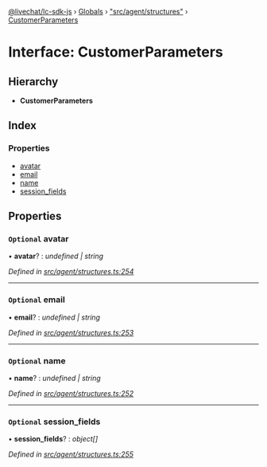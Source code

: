 [@livechat/lc-sdk-js](../README.md) › [Globals](../globals.md) › ["src/agent/structures"](../modules/_src_agent_structures_.md) › [CustomerParameters](_src_agent_structures_.customerparameters.md)

# Interface: CustomerParameters

## Hierarchy

* **CustomerParameters**

## Index

### Properties

* [avatar](_src_agent_structures_.customerparameters.md#optional-avatar)
* [email](_src_agent_structures_.customerparameters.md#optional-email)
* [name](_src_agent_structures_.customerparameters.md#optional-name)
* [session_fields](_src_agent_structures_.customerparameters.md#optional-session_fields)

## Properties

### `Optional` avatar

• **avatar**? : *undefined | string*

*Defined in [src/agent/structures.ts:254](https://github.com/livechat/lc-sdk-js/blob/de56f05/src/agent/structures.ts#L254)*

___

### `Optional` email

• **email**? : *undefined | string*

*Defined in [src/agent/structures.ts:253](https://github.com/livechat/lc-sdk-js/blob/de56f05/src/agent/structures.ts#L253)*

___

### `Optional` name

• **name**? : *undefined | string*

*Defined in [src/agent/structures.ts:252](https://github.com/livechat/lc-sdk-js/blob/de56f05/src/agent/structures.ts#L252)*

___

### `Optional` session_fields

• **session_fields**? : *object[]*

*Defined in [src/agent/structures.ts:255](https://github.com/livechat/lc-sdk-js/blob/de56f05/src/agent/structures.ts#L255)*
